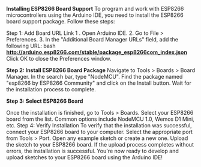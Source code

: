 **Installing ESP8266 Board Support**
To program and work with ESP8266 microcontrollers using the Arduino IDE, you need to install the ESP8266 board support package. Follow these steps:

Step 1: Add Board URL Link
1 . Open Arduino IDE.
2. Go to File > Preferences.
3. In the "Additional Board Manager URLs" field, add the following URL:
bash
**http://arduino.esp8266.com/stable/package_esp8266com_index.json**
Click OK to close the Preferences window.


**Step 2: Install ESP8266 Board Package**
Navigate to Tools > Boards > Board Manager.
In the search bar, type "NodeMCU".
Find the package named "esp8266 by ESP8266 Community" and click on the Install button.
Wait for the installation process to complete.



**Step 3: Select ESP8266 Board** 

Once the installation is finished, go to Tools > Boards.
Select your ESP8266 board from the list. Common options include NodeMCU 1.0, Wemos D1 Mini, etc.
Step 4: Verify Installation
To verify that the installation was successful, connect your ESP8266 board to your computer.
Select the appropriate port from Tools > Port.
Open any example sketch or create a new one.
Upload the sketch to your ESP8266 board.
If the upload process completes without errors, the installation is successful.
You're now ready to develop and upload sketches to your ESP8266 board using the Arduino IDE!
